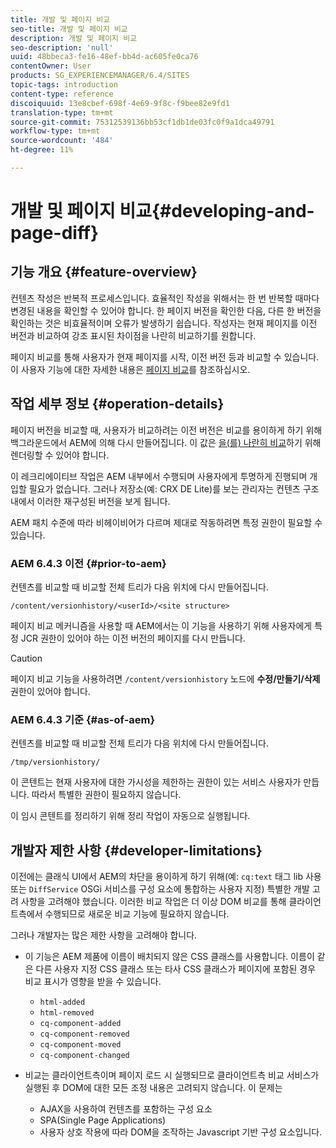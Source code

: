 ```yaml
---
title: 개발 및 페이지 비교
seo-title: 개발 및 페이지 비교
description: 개발 및 페이지 비교
seo-description: 'null'
uuid: 48bbeca3-fe16-48ef-bb4d-ac605fe0ca76
contentOwner: User
products: SG_EXPERIENCEMANAGER/6.4/SITES
topic-tags: introduction
content-type: reference
discoiquuid: 13e8cbef-698f-4e69-9f8c-f9bee82e9fd1
translation-type: tm+mt
source-git-commit: 75312539136bb53cf1db1de03fc0f9a1dca49791
workflow-type: tm+mt
source-wordcount: '484'
ht-degree: 11%

---
```



# 개발 및 페이지 비교{#developing-and-page-diff}

## 기능 개요 {#feature-overview}

컨텐츠 작성은 반복적 프로세스입니다. 효율적인 작성을 위해서는 한 번 반복할 때마다 변경된 내용을 확인할 수 있어야 합니다. 한 페이지 버전을 확인한 다음, 다른 한 버전을 확인하는 것은 비효율적이며 오류가 발생하기 쉽습니다. 작성자는 현재 페이지를 이전 버전과 비교하여 강조 표시된 차이점을 나란히 비교하기를 원합니다.

페이지 비교를 통해 사용자가 현재 페이지를 시작, 이전 버전 등과 비교할 수 있습니다. 이 사용자 기능에 대한 자세한 내용은 [페이지 비교](/help/sites-authoring/page-diff.md)를 참조하십시오.

## 작업 세부 정보 {#operation-details}

페이지 버전을 비교할 때, 사용자가 비교하려는 이전 버전은 비교를 용이하게 하기 위해 백그라운드에서 AEM에 의해 다시 만들어집니다. 이 값은 [을(를) 나란히 비교](/help/sites-authoring/page-diff.md#presentation-of-differences)하기 위해 렌더링할 수 있어야 합니다.

이 레크리에이티브 작업은 AEM 내부에서 수행되며 사용자에게 투명하게 진행되며 개입할 필요가 없습니다. 그러나 저장소(예: CRX DE Lite)를 보는 관리자는 컨텐츠 구조 내에서 이러한 재구성된 버전을 보게 됩니다.

AEM 패치 수준에 따라 비헤이비어가 다르며 제대로 작동하려면 특정 권한이 필요할 수 있습니다.

### AEM 6.4.3 이전 {#prior-to-aem}

컨텐츠를 비교할 때 비교할 전체 트리가 다음 위치에 다시 만들어집니다.

`/content/versionhistory/<userId>/<site structure>`

페이지 비교 메커니즘을 사용할 때 AEM에서는 이 기능을 사용하기 위해 사용자에게 특정 JCR 권한이 있어야 하는 이전 버전의 페이지를 다시 만듭니다.

>[!CAUTION]
>
>페이지 비교 기능을 사용하려면 `/content/versionhistory` 노드에 **수정/만들기/삭제** 권한이 있어야 합니다.

### AEM 6.4.3 기준 {#as-of-aem}

컨텐츠를 비교할 때 비교할 전체 트리가 다음 위치에 다시 만들어집니다.

`/tmp/versionhistory/`

이 콘텐트는 현재 사용자에 대한 가시성을 제한하는 권한이 있는 서비스 사용자가 만듭니다. 따라서 특별한 권한이 필요하지 않습니다.

이 임시 콘텐트를 정리하기 위해 정리 작업이 자동으로 실행됩니다.

## 개발자 제한 사항 {#developer-limitations}

이전에는 클래식 UI에서 AEM의 차단을 용이하게 하기 위해(예: `cq:text` 태그 lib 사용 또는 `DiffService` OSGi 서비스를 구성 요소에 통합하는 사용자 지정) 특별한 개발 고려 사항을 고려해야 했습니다. 이러한 비교 작업은 더 이상 DOM 비교를 통해 클라이언트측에서 수행되므로 새로운 비교 기능에 필요하지 않습니다.

그러나 개발자는 많은 제한 사항을 고려해야 합니다.

* 이 기능은 AEM 제품에 이름이 배치되지 않은 CSS 클래스를 사용합니다. 이름이 같은 다른 사용자 지정 CSS 클래스 또는 타사 CSS 클래스가 페이지에 포함된 경우 비교 표시가 영향을 받을 수 있습니다.

   * `html-added`
   * `html-removed`
   * `cq-component-added`
   * `cq-component-removed`
   * `cq-component-moved`
   * `cq-component-changed`

* 비교는 클라이언트측이며 페이지 로드 시 실행되므로 클라이언트측 비교 서비스가 실행된 후 DOM에 대한 모든 조정 내용은 고려되지 않습니다. 이 문제는

   * AJAX을 사용하여 컨텐츠를 포함하는 구성 요소
   * SPA(Single Page Applications)
   * 사용자 상호 작용에 따라 DOM을 조작하는 Javascript 기반 구성 요소입니다.

